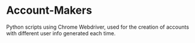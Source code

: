 # Account-Makers
Python scripts using Chrome Webdriver, used for the creation of accounts
with different user info generated each time.
